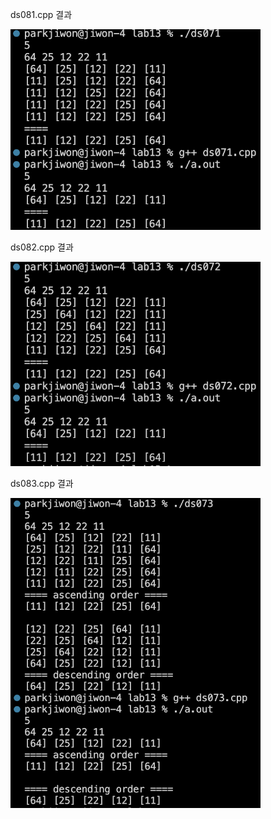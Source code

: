 ds081.cpp 결과<br>

<img src= 'https://github.com/jiwonpark831/22300323_PJW_DS/blob/main/lab13/results/ds071.png' width = 400>

ds082.cpp 결과<br>

<img src= 'https://github.com/jiwonpark831/22300323_PJW_DS/blob/main/lab13/results/ds072.png' width =400>

ds083.cpp 결과<br>

<img src= 'https://github.com/jiwonpark831/22300323_PJW_DS/blob/main/lab13/results/ds073.png' width =400>

